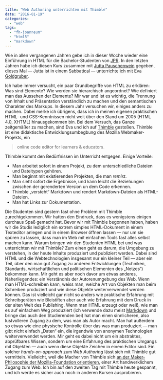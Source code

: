 ```yaml
---
title: "Web Authoring unterrichten mit Thimble"
date: "2016-01-19"
categories: 
  - "web"
tags: 
  - "fh-joanneum"
  - "html5"
  - "markdown"
---
```


Wie in allen vergangenen Jahren gebe ich in dieser Woche wieder eine Einführung in HTML für die Bachelor-Studenten von [JPR](https://www.facebook.com/journalismusundpr/?fref=ts "(5) FH Joanneum: Journalismus und PR"). In den letzten Jahren habe ich diesen Kurs zusammen mit [Jutta Pauschenwein](https://twitter.com/jupidu "jupidu (@jupidu) | Twitter") gegeben, dieses Mal — Jutta ist in einem Sabbatical — unterrichte ich mit [Eva Goldgruber](https://twitter.com/evagoldgruber "Eva Goldgruber (@evagoldgruber) | Twitter").

Ich habe immer versucht, ein paar Grundbegriffe von HTML zu erklären: Was sind Elemente? Wie werden sie hierarchisch angeordnet? Wie definiert man das Aussehen der Elemente? Mir war und ist es wichtig, die Trennung von Inhalt und Präsentation verständlich zu machen und den semantischen Charakter des Markups. In diesem Jahr versuchen wir, einiges anders zu machen. Dabei merke ich übrigens, dass ich in meinen eigenen praktischen HTML- und CSS-Kenntnissen nicht weit über den Stand um 2005 (HTML 4.0, XHTML) hinausgekommen bin. Bei dem Versuch, das Ganze zeitgemäßer zu machen, sind Eva und ich auf [Thimble](https://thimble.mozilla.org/ "Thimble by Mozilla - An online code editor for learners & educators.") gestoßen. Thimble ist eine didaktische Entwicklungsumbegbung des Mozilla Webmaker-Projekts, ein

> online code editor for learners & educators.

Thimble kommt den Bedürfnissen im Unterricht entgegen. Einige Vorteile:

- Man arbeitet sofort in einem Projekt, zu dem unterschiedliche Dateien und Dateitypen gehören.
- Man beginnt mit existierenden Projekten, die man _remixt_.
- Man sieht sofort die Ergebnisse, und kann leicht die Beziehungen zwischen der gerenderten Version un dem Code erkennen.
- Thimble „versteht“ Markdown und rendert Markdown-Dateien als HTML-Dateien.
- Man hat Links zur Dokumentation.

Die Studenten sind gestern fast ohne Problem mit Thimble zurechtgekommen. Wir hatten den Eindruck, dass es wenigstens einigen durchaus Spaß gemacht hat. Bevor wir mit Thimble begonnen haben, haben wir die Studis lediglich ein extrem simples HTML-Dokument in einem Texteditor anlegen und in einem Browser öffnen lassen — nur um sie spüren zu lassen, dass man im Web mit einfachen Tools fast alles selbst machen kann. Warum bringen wir den Studenten HTML bei und was unterrichten wir mit Thimble? Zum einen geht es darum, die Umgebung zu verstehen, in der heute Inhalte produziert und publiziert werden. Dabei sind HTML und die Webtechnologien insgesamt nur ein kleiner Teil — aber ein Teil, über den man gut Zugang zu anderen Entwicklungen (Techniken, Standards, wirtschaftlichen und politischen Elementen des „Netzes“) bekommen kann. Mir geht es aber noch davor um etwas anderes, Näherliegendes: ein Verständnis der Autorenumgebung des Web. Wenn man HTML-schreiben kann, weiss man, welche Art von Objekten man beim Schreiben produziert und wie diese Objekte weiterverwendet werden können. Das ist vielleicht gar nicht so anders wie praktische Erfahrung mit Schreibgeräten wie Bleistiften aber auch wie Erfahrung mit dem Druck in der alten Welt des Publishing. Wenn man HTML erzeugt oder weiß, wie man es auf einfachem Weg produziert (ich verwende dazu meist [Markdown](https://daringfireball.net/projects/markdown/ "Daring Fireball: Markdown") und bringe das auch den Studierenden bei) hat man einen sinnlicheren, also lustvolleren Zugang zu dem, was man als Autor macht. Man hat außerdem so etwas wie eine physische Kontrolle über das was man produziert — man gibt nicht einfach „Daten“ ein, die irgendwie von anonymen Technologien weiterverwendet werden. Mir geht es dabei nicht um ein abstraktes, abprüfbares Wissen, sondern um eine Erfahrung des praktischen Umgangs mit Objekten — auch wenn diese Objekte Zeichen in einem Editor sind. Ein solcher _hands-on-approach_ zum _Web Authoring_ lässt sich mit Thimble gut vermitteln. Vielleicht, weil die Macher von Thimble sich [an der Maker-Philosophie der Mozilla-Foundation orientieren](https://beta.webmaker.org/#/?_k=lvzyyr "Webmaker"), einer Art handwerklichem Zugang zum Web. Ich bin auf den zweiten Tag mit Thimble heute gespannt, und ich werde es sicher auch noch in anderen Kursen ausprobieren.
